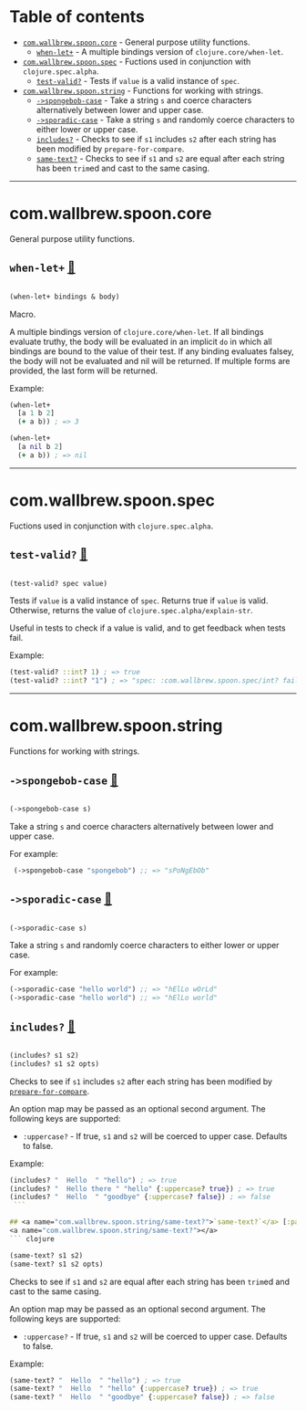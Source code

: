 # Table of contents
-  [`com.wallbrew.spoon.core`](#com.wallbrew.spoon.core)  - General purpose utility functions.
    -  [`when-let+`](#com.wallbrew.spoon.core/when-let+) - A multiple bindings version of <code>clojure.core/when-let</code>.
-  [`com.wallbrew.spoon.spec`](#com.wallbrew.spoon.spec)  - Fuctions used in conjunction with <code>clojure.spec.alpha</code>.
    -  [`test-valid?`](#com.wallbrew.spoon.spec/test-valid?) - Tests if <code>value</code> is a valid instance of <code>spec</code>.
-  [`com.wallbrew.spoon.string`](#com.wallbrew.spoon.string)  - Functions for working with strings.
    -  [`->spongebob-case`](#com.wallbrew.spoon.string/->spongebob-case) - Take a string <code>s</code> and coerce characters alternatively between lower and upper case.
    -  [`->sporadic-case`](#com.wallbrew.spoon.string/->sporadic-case) - Take a string <code>s</code> and randomly coerce characters to either lower or upper case.
    -  [`includes?`](#com.wallbrew.spoon.string/includes?) - Checks to see if <code>s1</code> includes <code>s2</code> after each string has been modified by <code>prepare-for-compare</code>.
    -  [`same-text?`](#com.wallbrew.spoon.string/same-text?) - Checks to see if <code>s1</code> and <code>s2</code> are equal after each string has been <code>trim</code>ed and cast to the same casing.

-----
# <a name="com.wallbrew.spoon.core">com.wallbrew.spoon.core</a>


General purpose utility functions.




## <a name="com.wallbrew.spoon.core/when-let+">`when-let+`</a> [:page_facing_up:](null)
<a name="com.wallbrew.spoon.core/when-let+"></a>
``` clojure

(when-let+ bindings & body)
```


Macro.


A multiple bindings version of `clojure.core/when-let`.
   If all bindings evaluate truthy, the body will be evaluated in an implicit `do` in which all bindings are bound to the value of their test.
   If any binding evaluates falsey, the body will not be evaluated and nil will be returned.
   If multiple forms are provided, the last form will be returned.
   
   Example:
   ```clj
   (when-let+ 
     [a 1 b 2]
     (+ a b)) ; => 3

   (when-let+ 
     [a nil b 2]
     (+ a b)) ; => nil
   ```

-----
# <a name="com.wallbrew.spoon.spec">com.wallbrew.spoon.spec</a>


Fuctions used in conjunction with `clojure.spec.alpha`.




## <a name="com.wallbrew.spoon.spec/test-valid?">`test-valid?`</a> [:page_facing_up:](null)
<a name="com.wallbrew.spoon.spec/test-valid?"></a>
``` clojure

(test-valid? spec value)
```


Tests if `value` is a valid instance of `spec`.
   Returns true if `value` is valid.
   Otherwise, returns the value of `clojure.spec.alpha/explain-str`.
   
   Useful in tests to check if a value is valid, and to get feedback when tests fail.
   
   Example:
   ```clj
   (test-valid? ::int? 1) ; => true
   (test-valid? ::int? "1") ; => "spec: :com.wallbrew.spoon.spec/int? fails predicate: int? with: \"1\""
   ```

-----
# <a name="com.wallbrew.spoon.string">com.wallbrew.spoon.string</a>


Functions for working with strings.




## <a name="com.wallbrew.spoon.string/->spongebob-case">`->spongebob-case`</a> [:page_facing_up:](null)
<a name="com.wallbrew.spoon.string/->spongebob-case"></a>
``` clojure

(->spongebob-case s)
```


Take a string `s` and coerce characters alternatively between lower and upper case.

   For example:

   ```clj
    (->spongebob-case "spongebob") ;; => "sPoNgEbOb"
   ```

## <a name="com.wallbrew.spoon.string/->sporadic-case">`->sporadic-case`</a> [:page_facing_up:](null)
<a name="com.wallbrew.spoon.string/->sporadic-case"></a>
``` clojure

(->sporadic-case s)
```


Take a string `s` and randomly coerce characters to either lower or upper case.

   For example:

   ```clj
   (->sporadic-case "hello world") ;; => "hElLo wOrLd"
   (->sporadic-case "hello world") ;; => "hElLo world"
   ```

## <a name="com.wallbrew.spoon.string/includes?">`includes?`</a> [:page_facing_up:](null)
<a name="com.wallbrew.spoon.string/includes?"></a>
``` clojure

(includes? s1 s2)
(includes? s1 s2 opts)
```


Checks to see if `s1` includes `s2` after each string has been modified by [`prepare-for-compare`](#com.wallbrew.spoon.string/prepare-for-compare).

   An option map may be passed as an optional second argument.
     The following keys are supported:

   - `:uppercase?` - If true, `s1` and `s2` will be coerced to upper case. Defaults to false.
   
   Example:
   ```clj
   (includes? "  Hello  " "hello") ; => true
   (includes? "  Hello there " "hello" {:uppercase? true}) ; => true
   (includes? "  Hello  " "goodbye" {:uppercase? false}) ; => false
    ```

## <a name="com.wallbrew.spoon.string/same-text?">`same-text?`</a> [:page_facing_up:](null)
<a name="com.wallbrew.spoon.string/same-text?"></a>
``` clojure

(same-text? s1 s2)
(same-text? s1 s2 opts)
```


Checks to see if `s1` and `s2` are equal after each string has been `trim`ed and cast to the same casing.

   An option map may be passed as an optional second argument.
     The following keys are supported:

   - `:uppercase?` - If true, `s1` and `s2` will be coerced to upper case. Defaults to false.
   
   Example:
   ```clj
   (same-text? "  Hello  " "hello") ; => true
   (same-text? "  Hello  " "hello" {:uppercase? true}) ; => true
   (same-text? "  Hello  " "goodbye" {:uppercase? false}) ; => false
   ```
